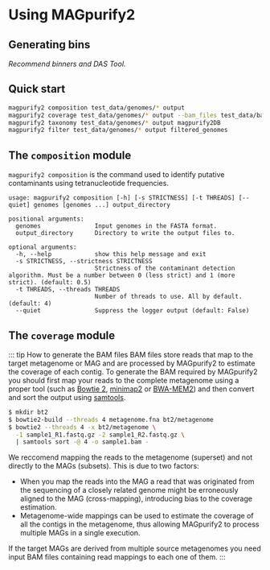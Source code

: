 # Using MAGpurify2

## Generating bins

*Recommend binners and DAS Tool.*

## Quick start

```bash
magpurify2 composition test_data/genomes/* output
magpurify2 coverage test_data/genomes/* output --bam_files test_data/bam_files/*
magpurify2 taxonomy test_data/genomes/* output magpurify2DB
magpurify2 filter test_data/genomes/* output filtered_genomes
```

## The `composition` module

`magpurify2 composition` is the command used to identify putative contaminants using tetranucleotide frequencies.

```
usage: magpurify2 composition [-h] [-s STRICTNESS] [-t THREADS] [--quiet] genomes [genomes ...] output_directory

positional arguments:
  genomes               Input genomes in the FASTA format.
  output_directory      Directory to write the output files to.

optional arguments:
  -h, --help            show this help message and exit
  -s STRICTNESS, --strictness STRICTNESS
                        Strictness of the contaminant detection algorithm. Must be a number between 0 (less strict) and 1 (more strict). (default: 0.5)
  -t THREADS, --threads THREADS
                        Number of threads to use. All by default. (default: 4)
  --quiet               Suppress the logger output (default: False)
```

## The `coverage` module

::: tip How to generate the BAM files
BAM files store reads that map to the target metagenome or MAG and are processed by MAGpurify2 to estimate the coverage of each contig. To generate the BAM required by MAGpurify2 you should first map your reads to the complete metagenome using a proper tool (such as [Bowtie 2](https://github.com/BenLangmead/bowtie2), [minimap2](https://github.com/lh3/minimap2) or [BWA-MEM2](https://github.com/bwa-mem2/bwa-mem2)) and then convert and sort the output using [samtools](https://github.com/samtools/samtools).

```bash
$ mkdir bt2
$ bowtie2-build --threads 4 metagenome.fna bt2/metagenome
$ bowtie2 --threads 4 -x bt2/metagenome \
  -1 sample1_R1.fastq.gz -2 sample1_R2.fastq.gz \
  | samtools sort -@ 4 -o sample1.bam -
```

We reccomend mapping the reads to the metagenome (superset) and not directly to the MAGs (subsets). This is due to two factors:

- When you map the reads into the MAG a read that was originated from the sequencing of a closely related genome might be erroneously aligned to the MAG (cross-mapping), introducing bias to the coverage estimation.
- Metagenome-wide mappings can be used to estimate the coverage of all the contigs in the metagenome, thus allowing MAGpurify2 to process multiple MAGs in a single execution.

If the target MAGs are derived from multiple source metagenomes you need input BAM files containing read mappings to each one of them.
:::